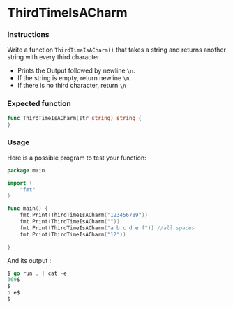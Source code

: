 # ThirdTimeIsACharm

### Instructions

Write a function `ThirdTimeIsACharm()` that takes a string and returns another string with every third character.

- Prints the Output followed by newline `\n`.
- If the string is empty, return newline `\n`.
- If there is no third character, return `\n`

### Expected function

```go
func ThirdTimeIsACharm(str string) string {
}
```

### Usage

Here is a possible program to test your function:

```go
package main

import (
	"fmt"
)

func main() {
    fmt.Print(ThirdTimeIsACharm("123456789"))
    fmt.Print(ThirdTimeIsACharm(""))
    fmt.Print(ThirdTimeIsACharm("a b c d e f")) //all spaces
    fmt.Print(ThirdTimeIsACharm("12"))

}
```

And its output :

```go
$ go run . | cat -e
369$
$
b e$
$
```
